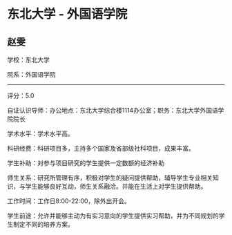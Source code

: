 # 东北大学 - 外国语学院

## 赵雯

学校：东北大学

院系：外国语学院

* * *

评分：5.0

自证认识导师：办公地点：东北大学综合楼1114办公室；职务：东北大学外国语学院院长

学术水平：学术水平高。

科研经费：科研项目多，主持多个国家及省部级社科项目，成果丰富。

学生补助：对参与项目研究的学生提供一定数额的经济补助

师生关系：研究所管理有序，积极对学生的疑问提供帮助，辅导学生专业相关知识，与学生能够良好互动，师生关系融洽。并能在生活上对学生提供帮助。

工作时间：工作日8:00-22:00，除外出开会。

学生前途：允许并能够主动为有实习意向的学生提供实习帮助，并为不同规划的学生制定不同的培养方案。